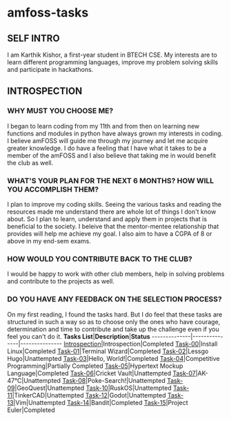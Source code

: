 # amfoss-tasks

## SELF INTRO
I am Karthik Kishor, a first-year student in BTECH CSE. My interests are to learn different programming languages, improve my problem solving skills and participate in hackathons.
## INTROSPECTION
### WHY MUST YOU CHOOSE ME?
I began to learn coding from my 11th and from then on learning new functions and modules in python have always grown my interests in coding. I believe amFOSS will guide me through my journey and let me acquire greater knowledge. I do have a feeling that I have what it takes to be a member of the amFOSS and I also believe that taking me in would benefit the club as well.
### WHAT'S YOUR PLAN FOR THE NEXT 6 MONTHS? HOW WILL YOU ACCOMPLISH THEM?
I plan to improve my coding skills. Seeing the various tasks and reading the resources made me understand there are whole lot of things I don't know about. So I plan to learn, understand and apply them in projects that is beneficial to the society. I beleive that the mentor-mentee relationship that provides will help me achieve my goal. I also aim to have a CGPA of 8 or above in my end-sem exams.
### HOW WOULD YOU CONTRIBUTE BACK TO THE CLUB?
I would be happy to work with other club members, help in solving problems and contribute to the projects as well.
### DO YOU HAVE ANY FEEDBACK ON THE SELECTION PROCESS?
On my first reading, I found the tasks hard. But I do feel that these tasks are structured in such a way so as to choose only the ones who have courage, determination and time to contribute and take up the challenge even if you feel you can't do it.
**Tasks List**|**Description**|**Status**
--------------|---------------|---------------
[Introspection](https://github.com/thekungfukid/amfoss-tasks/tree/main/introspection)|Introspection|Completed
[Task-00](https://github.com/thekungfukid/amfoss-tasks/tree/main/task-00)|Install Linux|Completed
[Task-01](https://github.com/thekungfukid/amfoss-tasks/tree/main/task-01)|Terminal Wizard|Completed
[Task-02](https://github.com/thekungfukid/amfoss-tasks/tree/main/task-02)|Lessgo Hugo|Unattempted
[Task-03](https://github.com/thekungfukid/amfoss-tasks/tree/main/task-03)|Hello, World!|Completed
[Task-04](https://github.com/thekungfukid/amfoss-tasks/tree/main/task-04)|Competitive Programming|Partially Completed
[Task-05](https://github.com/thekungfukid/amfoss-tasks/tree/main/task-05)|Hypertext Mockup Language|Completed
[Task-06](https://github.com/thekungfukid/amfoss-tasks/tree/main/task-06)|Cricket Vault|Unattempted
[Task-07](https://github.com/thekungfukid/amfoss-tasks/tree/main/task-07)|AK-47℃|Unattempted
[Task-08](https://github.com/thekungfukid/amfoss-tasks/tree/main/task-08)|Poke-Search!|Unattempted
[Task-09](https://github.com/thekungfukid/amfoss-tasks/tree/main/task-09)|GeoQuest|Unattempted
[Task-10](https://github.com/thekungfukid/amfoss-tasks/tree/main/task-10)|RuskOS|Unattempted
[Task-11](https://github.com/thekungfukid/amfoss-tasks/tree/main/task-11)|TinkerCAD|Unattempted
[Task-12](https://github.com/thekungfukid/amfoss-tasks/tree/main/task-12)|Godot|Unattempted
[Task-13](https://github.com/thekungfukid/amfoss-tasks/tree/main/task-13)|Vim|Unattempted
[Task-14](https://github.com/thekungfukid/amfoss-tasks/tree/main/task-14)|Bandit|Completed
[Task-15](https://github.com/thekungfukid/amfoss-tasks/tree/main/task-15)|Project Euler|Completed

